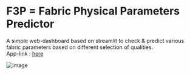 # F3P = Fabric Physical Parameters Predictor   

A simple web-dashboard based on streamlit to check & predict various fabric parameters based on different selection of qualities.   
App-link : [here](https://sinchan-s-f3p-main-3m4syq.streamlitapp.com/)   

![image](https://user-images.githubusercontent.com/63915540/188210306-678490e0-4d43-4f28-a585-10323544f24c.png)
